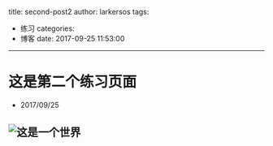 title: second-post2
author: larkersos
tags:
  - 练习
categories:
  - 博客
date: 2017-09-25 11:53:00
---
# 这是第二个练习页面
- 2017/09/25
## ![这是一个世界](http://n.sinaimg.cn/translate/20170929/GsUo-fymmiwm0962131.jpg)